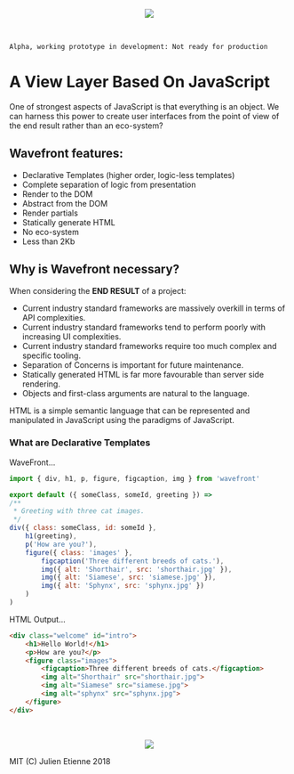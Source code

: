 <p align="center"><img src="http://oi66.tinypic.com/fmrlnc.jpg" ></p>
<p>&nbsp;</p>

`Alpha, working prototype in development: Not ready for production`

# A View Layer Based On JavaScript
One of strongest aspects of JavaScript is that everything is an object.
We can harness this power to create user interfaces from the point of 
view of the end result rather than an eco-system?

## Wavefront features:
- Declarative Templates (higher order, logic-less templates)
- Complete separation of logic from presentation
- Render to the DOM
- Abstract from the DOM
- Render partials
- Statically generate HTML
- No eco-system
- Less than 2Kb

## Why is Wavefront necessary?
When considering the **END RESULT** of a project:
- Current industry standard frameworks are massively overkill in terms of API complexities.
- Current industry standard frameworks tend to perform poorly with increasing UI complexities.
- Current industry standard frameworks require too much complex and specific tooling. 
- Separation of Concerns is important for future maintenance.
- Statically generated HTML is far more favourable than server side rendering.
- Objects and first-class arguments are natural to the language.


HTML is a simple semantic language that can be represented and manipulated in JavaScript using the paradigms of JavaScript.  


### What are Declarative Templates
WaveFront...

```javascript
import { div, h1, p, figure, figcaption, img } from 'wavefront'

export default ({ someClass, someId, greeting }) =>
/**
 * Greeting with three cat images.
 */
div({ class: someClass, id: someId },
    h1(greeting),
    p('How are you?'),
    figure({ class: 'images' },
        figcaption('Three different breeds of cats.'),
        img({ alt: 'Shorthair', src: 'shorthair.jpg' }),
        img({ alt: 'Siamese', src: 'siamese.jpg' }),
        img({ alt: 'Sphynx', src: 'sphynx.jpg' })
    )
)
```
HTML Output...
```html
<div class="welcome" id="intro">
    <h1>Hello World!</h1>
    <p>How are you?</p>
    <figure class="images">
        <figcaption>Three different breeds of cats.</figcaption>
        <img alt="Shorthair" src="shorthair.jpg">
        <img alt="Siamese" src="siamese.jpg">
        <img alt="sphynx" src="sphynx.jpg">
    </figure>
</div>
```
<p>&nbsp;</p>
<p align="center"><img src="http://oi66.tinypic.com/fmrlnc.jpg" ></p>


MIT (C) Julien Etienne 2018
